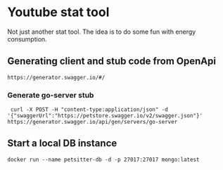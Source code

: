 # Youtube stat tool

Not just another stat tool. The idea is to do some fun with energy consumption.


## Generating client and stub code from OpenApi
```
https://generator.swagger.io/#/
```

### Generate go-server stub
```
 curl -X POST -H "content-type:application/json" -d '{"swaggerUrl":"https://petstore.swagger.io/v2/swagger.json"}' https://generator.swagger.io/api/gen/servers/go-server

```

## Start a local DB instance
```
docker run --name petsitter-db -d -p 27017:27017 mongo:latest

```
